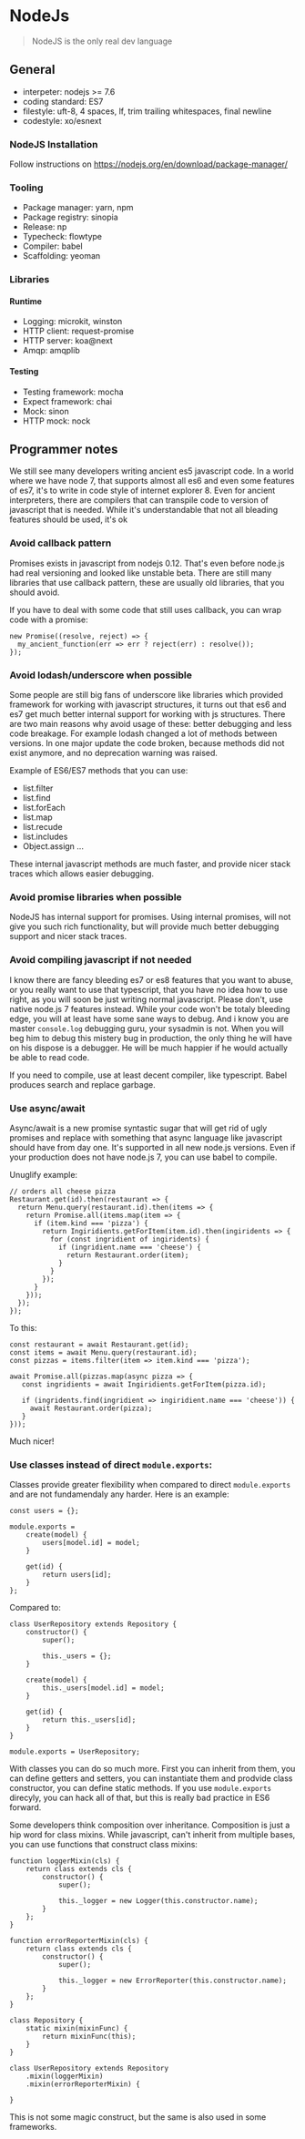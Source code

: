 # NodeJs

> NodeJS is the only real dev language

## General

- interpeter: nodejs >= 7.6
- coding standard: ES7
- filestyle: uft-8, 4 spaces, lf, trim trailing whitespaces, final newline
- codestyle: xo/esnext

### NodeJS Installation

Follow instructions on https://nodejs.org/en/download/package-manager/

### Tooling

- Package manager: yarn, npm
- Package registry: sinopia
- Release: np
- Typecheck: flowtype
- Compiler: babel
- Scaffolding: yeoman

### Libraries

#### Runtime

- Logging: microkit, winston
- HTTP client: request-promise
- HTTP server: koa@next
- Amqp: amqplib

#### Testing

- Testing framework: mocha
- Expect framework: chai
- Mock: sinon
- HTTP mock: nock

## Programmer notes

We still see many developers writing ancient es5 javascript code. In a world where
we have node 7, that supports almost all es6 and even some features of es7, it's
 to write in code style of internet explorer 8. Even for ancient interpreters,
there are compilers that can transpile code to version of javascript that is needed.
While it's understandable that not all bleading features should be used, it's
ok 

### Avoid callback pattern

Promises exists in javascript from nodejs 0.12. That's even before node.js
had real versioning and looked like unstable beta. There are still many libraries
that use callback pattern, these are usually old libraries, that you should
avoid.

If you have to deal with some code that still uses callback, you can wrap
code with a promise:

```
new Promise((resolve, reject) => {
  my_ancient_function(err => err ? reject(err) : resolve());
});
```

### Avoid lodash/underscore when possible

Some people are still big fans of underscore like libraries which provided framework
for working with javascript structures, it turns out that es6 and es7 get much
better internal support for working with js structures. There are two main reasons
why avoid usage of these: better debugging and less code breakage. For example
lodash changed a lot of methods between versions. In one major update the code
broken, because methods did not exist anymore, and no deprecation warning was
raised.

Example of ES6/ES7 methods that you can use:

- list.filter
- list.find
- list.forEach
- list.map
- list.recude
- list.includes
- Object.assign
...

These internal javascript methods are much faster, and provide nicer stack
traces which allows easier debugging.

### Avoid promise libraries when possible

NodeJS has internal support for promises. Using internal promises, will not give
you such rich functionality, but will provide much better debugging support and
nicer stack traces.

### Avoid compiling javascript if not needed

I know there are fancy bleeding es7 or es8 features that you want to abuse, or you really want
to use that typescript, that you have no idea how to use right, as you will soon be just writing
normal javascript. Please don't, use native node.js 7 features instead. While your code won't be
totaly bleeding edge, you will at least have some sane ways to debug. And i know you are master
`console.log` debugging guru, your sysadmin is not. When you will beg him to debug this mistery
bug in production, the only thing he will have on his dispose is a debugger. He will be much happier
if he would actually be able to read code.

If you need to compile, use at least decent compiler, like typescript. Babel produces search and
replace garbage.

### Use async/await

Async/await is a new promise syntastic sugar that will get rid of ugly promises and replace with
something that async language like javascript should have from day one. It's supported in all new
node.js versions. Even if your production does not have node.js 7, you can use
babel to compile.

Unuglify example:

```
// orders all cheese pizza
Restaurant.get(id).then(restaurant => {
  return Menu.query(restaurant.id).then(items => {
    return Promise.all(items.map(item => {
      if (item.kind === 'pizza') {
        return Ingiridients.getForItem(item.id).then(ingiridents => {
          for (const ingridient of ingiridents) {
            if (ingridient.name === 'cheese') {
              return Restaurant.order(item);
            }
          }
        });
      }
    }));
  });
});
```

To this: 

```
const restaurant = await Restaurant.get(id);
const items = await Menu.query(restaurant.id);
const pizzas = items.filter(item => item.kind === 'pizza');

await Promise.all(pizzas.map(async pizza => {
   const ingridients = await Ingiridients.getForItem(pizza.id);
   
   if (ingridents.find(ingridient => ingiridient.name === 'cheese')) {
     await Restaurant.order(pizza);
   }
}));
```

Much nicer!

### Use classes instead of direct `module.exports`:

Classes provide greater flexibility when compared to direct `module.exports`
and are not fundamendaly any harder. Here is an example:

```
const users = {};

module.exports = 
    create(model) {
        users[model.id] = model;
    }

    get(id) {
        return users[id];
    }
};
```

Compared to:

```
class UserRepository extends Repository {
    constructor() {
        super();

        this._users = {};
    }

    create(model) {
        this._users[model.id] = model;
    }

    get(id) {
        return this._users[id];
    }
}

module.exports = UserRepository;
```

With classes you can do so much more. First you can inherit from them, you can
define getters and setters, you can instantiate them and prodvide class constructor,
you can define static methods.
If you use `module.exports` direcyly, you can hack all of that, but this is
really bad practice in ES6 forward.

Some developers think composition over inheritance. Composition is just a hip
word for class mixins. While javascript, can't inherit from multiple bases, you
can use functions that construct class mixins:

```
function loggerMixin(cls) {
    return class extends cls {
        constructor() {
            super();

            this._logger = new Logger(this.constructor.name);
        }
    };
}

function errorReporterMixin(cls) {
    return class extends cls {
        constructor() {
            super();

            this._logger = new ErrorReporter(this.constructor.name);
        }
    };
}

class Repository {
    static mixin(mixinFunc) {
        return mixinFunc(this);
    }
}

class UserRepository extends Repository
    .mixin(loggerMixin)
    .mixin(errorReporterMixin) {

}
```

This is not some magic construct, but the same is also used in some frameworks.
